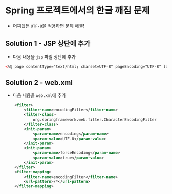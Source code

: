 # Spring 프로젝트에서의 한글 깨짐 문제

* 어찌됬든 `UTF-8`을 적용하면 문제 해결!

## Solution 1 - JSP 상단에 추가

* 다음 내용을 `jsp` 파일 상단에 추가

```html
<%@ page contentType="text/html; charset=UTF-8" pageEncoding="UTF-8" language="java" %>
```



## Solution 2 - web.xml

* 다음 내용을 `web.xml`에 추가

```xml
	<filter>
		<filter-name>encodingFilter</filter-name>
		<filter-class>
			org.springframework.web.filter.CharacterEncodingFilter
		</filter-class>
		<init-param>
			<param-name>encoding</param-name>
			<param-value>UTF-8</param-value>
		</init-param>
		<init-param>
			<param-name>forceEncoding</param-name>
			<param-value>true</param-value>
		</init-param>
	</filter>
	<filter-mapping>
		<filter-name>encodingFilter</filter-name>
		<url-pattern>/*</url-pattern>
	</filter-mapping>
```



